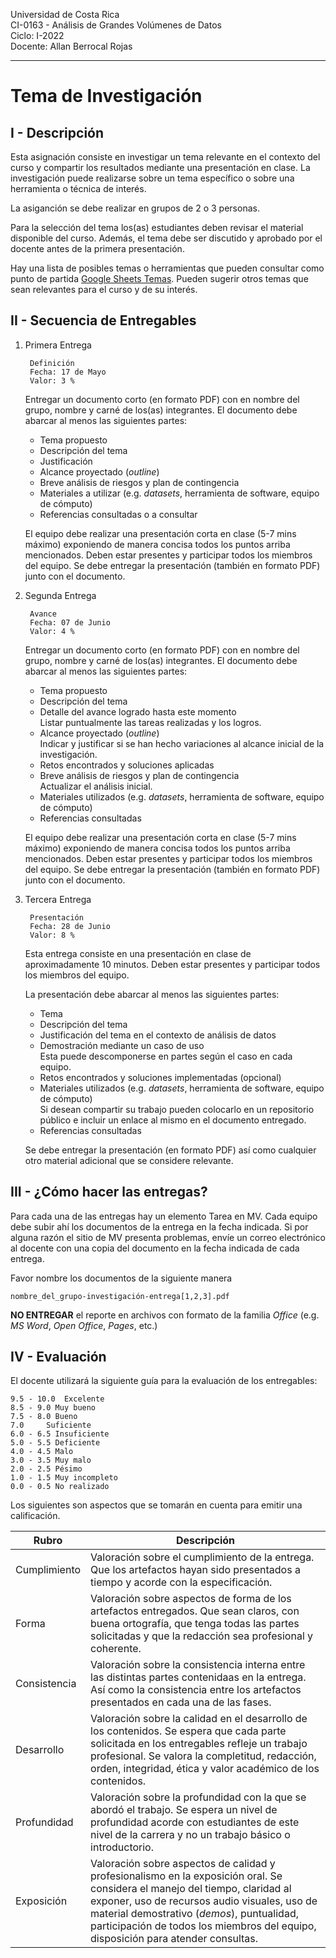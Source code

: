 Universidad de Costa Rica <br>
CI-0163 - Análisis de Grandes Volúmenes de Datos <br>
Ciclo: I-2022 <br>
Docente: Allan Berrocal Rojas

---

# Tema de Investigación

## I - Descripción

Esta asignación consiste en investigar un tema relevante en el contexto del curso y compartir los resultados mediante una presentación en clase. La investigación puede realizarse sobre un tema específico o sobre una herramienta o técnica de interés. 

La asiganción se debe realizar en grupos de 2 o 3 personas.

Para la selección del tema los(as) estudiantes deben revisar el material disponible del curso. Además, el tema debe ser discutido y aprobado por el docente antes de la primera presentación. 

Hay una lista de posibles temas o herramientas que pueden consultar como punto de partida [Google Sheets Temas](https://docs.google.com/spreadsheets/d/1_CdJlMEiBHSla5Cn2slczuDlPArZ02hRmqxwb9si53Y/edit?usp=sharing). Pueden sugerir otros temas que sean relevantes para el curso y de su interés. 

## II - Secuencia de Entregables
  
1. Primera Entrega
		
		Definición
		Fecha: 17 de Mayo
		Valor: 3 %

	Entregar un documento corto (en formato PDF) con en nombre del grupo, nombre y carné de los(as) integrantes. El documento debe abarcar al menos las siguientes partes:
	- Tema propuesto
	- Descripción del tema
	- Justificación
	- Alcance proyectado (_outline_)
	- Breve análisis de riesgos y plan de contingencia
	- Materiales a utilizar (e.g. _datasets_, herramienta de software, equipo de cómputo)
	- Referencias consultadas o a consultar

	El equipo debe realizar una presentación corta en clase (5-7 mins máximo) exponiendo de manera concisa todos los puntos arriba mencionados. Deben estar presentes y participar todos los miembros del equipo. Se debe entregar la presentación (también en formato PDF) junto con el documento. 


2. Segunda Entrega

		Avance
		Fecha: 07 de Junio
		Valor: 4 %

	Entregar un documento corto (en formato PDF) con en nombre del grupo, nombre y carné de los(as) integrantes. El documento debe abarcar al menos las siguientes partes:
	- Tema propuesto
	- Descripción del tema	
	- Detalle del avance logrado hasta este momento <br>
		Listar puntualmente las tareas realizadas y los logros.
	- Alcance proyectado (_outline_) <br>
		Indicar y justificar si se han hecho variaciones al alcance inicial de la investigación. 
	- Retos encontrados y soluciones aplicadas
	- Breve análisis de riesgos y plan de contingencia <br>
		Actualizar el análisis inicial.
	- Materiales utilizados (e.g. _datasets_, herramienta de software, equipo de cómputo)
	- Referencias consultadas

	El equipo debe realizar una presentación corta en clase (5-7 mins máximo) exponiendo de manera concisa todos los puntos arriba mencionados. Deben estar presentes y participar todos los miembros del equipo. Se debe entregar la presentación (también en formato PDF) junto con el documento. 

3. Tercera Entrega
	
		Presentación
		Fecha: 28 de Junio
		Valor: 8 %

	Esta entrega consiste en una presentación en clase de aproximadamente 10 minutos. Deben estar presentes y participar todos los miembros del equipo.

	La presentación debe abarcar al menos las siguientes partes:
	- Tema
	- Descripción del tema
	- Justificación del tema en el contexto de análisis de datos
	- Demostración mediante un caso de uso <br>
		Esta puede descomponerse en partes según el caso en cada equipo.	
	- Retos encontrados y soluciones implementadas (opcional)
	- Materiales utilizados (e.g. _datasets_, herramienta de software, equipo de cómputo)<br>
		Si desean compartir su trabajo pueden colocarlo en un repositorio público e incluir un enlace al mismo en el documento entregado.
	- Referencias consultadas

	 Se debe entregar la presentación (en formato PDF) así como cualquier otro material adicional que se considere relevante.  
			

## III - ¿Cómo hacer las entregas?

Para cada una de las entregas hay un elemento Tarea en MV. Cada equipo debe subir ahí los documentos de la entrega en la fecha indicada. Si por alguna razón el sitio de MV presenta problemas, envíe un correo electrónico al docente con una copia del documento en la fecha indicada de cada entrega. 

Favor nombre los documentos de la siguiente manera 

`nombre_del_grupo-investigación-entrega[1,2,3].pdf`

**NO ENTREGAR** el reporte en archivos con formato de la familia *Office* (e.g. *MS Word*, *Open Office*, *Pages*, etc.)


## IV - Evaluación

El docente utilizará la siguiente guía para la evaluación de los entregables:

	9.5 - 10.0  Excelente
	8.5 - 9.0 Muy bueno
	7.5 - 8.0 Bueno
   	7.0     Suficiente
	6.0 - 6.5 Insuficiente
	5.0 - 5.5 Deficiente
	4.0 - 4.5 Malo
	3.0 - 3.5 Muy malo
	2.0 - 2.5 Pésimo
	1.0 - 1.5 Muy incompleto
	0.0 - 0.5 No realizado
 
Los siguientes son aspectos que se tomarán en cuenta para emitir una calificación. 
	
Rubro | Descripción
------|----------
Cumplimiento | Valoración sobre el cumplimiento de la entrega. Que los artefactos hayan sido presentados a tiempo y acorde con la especificación.
Forma | Valoración sobre aspectos de forma de los artefactos entregados. Que sean claros, con buena ortografía, que tenga todas las partes solicitadas y que la redacción sea profesional y coherente.   
Consistencia  | Valoración sobre la consistencia interna entre las distintas partes contenidaas en la entrega. Así como la consistencia entre los artefactos presentados en cada una de las fases.
Desarrollo  | Valoración sobre la calidad en el desarrollo de los contenidos. Se espera que cada parte solicitada en los entregables refleje un trabajo profesional. Se valora la completitud, redacción, orden, integridad, ética y valor académico de los contenidos.
Profundidad | Valoración sobre la profundidad con la que se abordó el trabajo. Se espera un nivel de profundidad acorde con estudiantes de este nivel de la carrera y no un trabajo básico o introductorio. 
Exposición | Valoración sobre aspectos de calidad y profesionalismo en la exposición oral. Se considera el manejo del tiempo, claridad al exponer, uso de recursos audio visuales, uso de material demostrativo (_demos_), puntualidad, participación de todos los miembros del equipo, disposición para atender consultas. 
	



